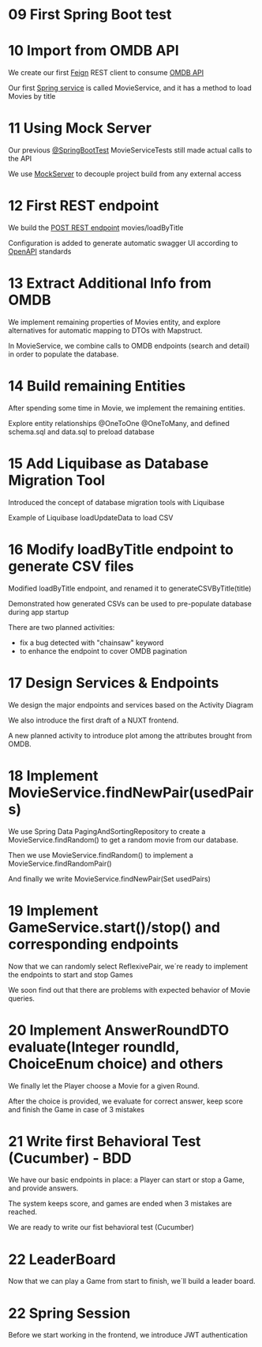 
# 09 First Spring Boot test



# 10 Import from OMDB API

We create our first [Feign](https://docs.spring.io/spring-cloud-openfeign/docs/current/reference/html/) REST client to consume [OMDB API](https://www.omdbapi.com/)

Our first [Spring service](https://docs.spring.io/spring-framework/docs/current/javadoc-api/org/springframework/stereotype/Service.html) is called MovieService, and it has a method to load Movies by title

# 11 Using Mock Server

Our previous [@SpringBootTest](https://docs.spring.io/spring-boot/docs/current/api/org/springframework/boot/test/context/SpringBootTest.html) MovieServiceTests still made actual calls to the API

We use [MockServer](https://www.mock-server.com/mock_server/running_mock_server.html) to decouple project build from any external access

# 12 First REST endpoint

We build the [POST REST endpoint](https://www.baeldung.com/rest-http-put-vs-post) movies/loadByTitle

Configuration is added to generate automatic swagger UI according to [OpenAPI](https://spec.openapis.org/oas/v3.1.0) standards

# 13 Extract Additional Info from OMDB

We implement remaining properties of Movies entity, and explore alternatives for automatic mapping to DTOs with Mapstruct.

In MovieService, we combine calls to OMDB endpoints (search and detail) in order to populate the database.

# 14 Build remaining Entities

After spending some time in Movie, we implement the remaining entities.

Explore entity relationships @OneToOne @OneToMany, and defined schema.sql and data.sql to preload database

# 15 Add Liquibase as Database Migration Tool

Introduced the concept of database migration tools with Liquibase

Example of Liquibase loadUpdateData to load CSV

# 16 Modify loadByTitle endpoint to generate CSV files

Modified loadByTitle endpoint, and renamed it to generateCSVByTitle(title)

Demonstrated how generated CSVs can be used to pre-populate database during app startup

There are two planned activities:
- fix a bug detected with "chainsaw" keyword
- to enhance the endpoint to cover OMDB pagination

# 17 Design Services & Endpoints

We design the major endpoints and services based on the Activity Diagram

We also introduce the first draft of a NUXT frontend.

A new planned activity to introduce plot among the attributes brought from OMDB.

# 18 Implement MovieService.findNewPair(usedPairs)

We use Spring Data PagingAndSortingRepository to create a MovieService.findRandom() to get a random movie from our database.

Then we use MovieService.findRandom() to implement a MovieService.findRandomPair()

And finally we write MovieService.findNewPair(Set<ReflexivePair> usedPairs)

# 19 Implement GameService.start()/stop() and corresponding endpoints

Now that we can randomly select ReflexivePair<Movie>, we´re ready to implement the endpoints to start and stop Games

We soon find out that there are problems with expected behavior of Movie queries.

# 20 Implement AnswerRoundDTO evaluate(Integer roundId, ChoiceEnum choice) and others

We finally let the Player choose a Movie for a given Round.

After the choice is provided, we evaluate for correct answer, keep score and finish the Game in case of 3 mistakes


# 21 Write first Behavioral Test (Cucumber) - BDD

We have our basic endpoints in place: a Player can start or stop a Game, and provide answers.

The system keeps score, and games are ended when 3 mistakes are reached.

We are ready to write our fist behavioral test (Cucumber)


# 22 LeaderBoard

Now that we can play a Game from start to finish, we´ll build a leader board.


# 22 Spring Session

Before we start working in the frontend, we introduce JWT authentication




